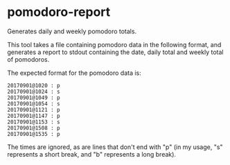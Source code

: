 # pomodoro-report
Generates daily and weekly pomodoro totals.

This tool takes a file containing pomodoro data in the following format, and generates a
report to stdout containing the date, daily total and weekly total of pomodoros.

The expected format for the pomodoro data is:

```
20170901@1020 : p
20170901@1024 : s
20170901@1049 : p
20170901@1054 : s
20170901@1121 : p
20170901@1147 : p
20170901@1153 : s
20170901@1508 : p
20170901@1535 : p
```

The times are ignored, as are lines that don't end with "p" (in my usage, "s" represents
a short break, and "b" represents a long break).
